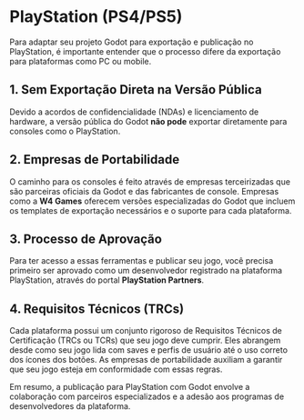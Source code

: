# PlayStation (PS4/PS5)

Para adaptar seu projeto Godot para exportação e publicação no PlayStation, é importante entender que o processo difere da exportação para plataformas como PC ou mobile.

## 1. Sem Exportação Direta na Versão Pública

Devido a acordos de confidencialidade (NDAs) e licenciamento de hardware, a versão pública do Godot **não pode** exportar diretamente para consoles como o PlayStation.

## 2. Empresas de Portabilidade

O caminho para os consoles é feito através de empresas terceirizadas que são parceiras oficiais da Godot e das fabricantes de console. Empresas como a **W4 Games** oferecem versões especializadas do Godot que incluem os templates de exportação necessários e o suporte para cada plataforma.

## 3. Processo de Aprovação

Para ter acesso a essas ferramentas e publicar seu jogo, você precisa primeiro ser aprovado como um desenvolvedor registrado na plataforma PlayStation, através do portal **PlayStation Partners**.

## 4. Requisitos Técnicos (TRCs)

Cada plataforma possui um conjunto rigoroso de Requisitos Técnicos de Certificação (TRCs ou TCRs) que seu jogo deve cumprir. Eles abrangem desde como seu jogo lida com saves e perfis de usuário até o uso correto dos ícones dos botões. As empresas de portabilidade auxiliam a garantir que seu jogo esteja em conformidade com essas regras.

Em resumo, a publicação para PlayStation com Godot envolve a colaboração com parceiros especializados e a adesão aos programas de desenvolvedores da plataforma.
